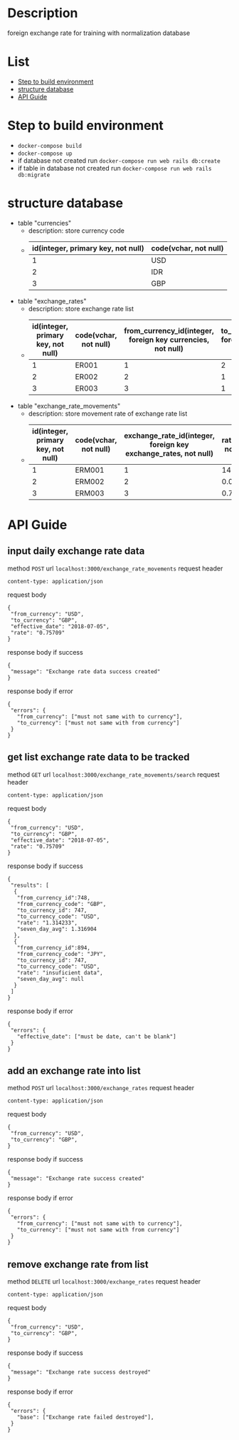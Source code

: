 # Description
foreign exchange rate for training with normalization database

# List
* [Step to build environment](#step-to-build-environment)
* [structure database](#structure-database)
* [API Guide](#api-guide)

# Step to build environment
* `docker-compose build`
* `docker-compose up`
* if database not created run `docker-compose run web rails db:create`
* if table in database not created run `docker-compose run web rails db:migrate`

# structure database
* table "currencies"
  * description: store currency code
  * id(integer, primary key, not null)|code(vchar, not null)
     --|--
      1|USD
      2|IDR
      3|GBP
* table "exchange_rates"
  * description: store exchange rate list
  * id(integer, primary key, not null)|code(vchar, not null)|from_currency_id(integer, foreign key currencies, not null)|to_currency_id(integer, foreign key currencies, not null)
     --|--|--|--
     1|ER001|1|2
     2|ER002|2|1
     3|ER003|3|1
* table "exchange_rate_movements"
  * description: store movement rate of exchange rate list
  * id(integer, primary key, not null)|code(vchar, not null)|exchange_rate_id(integer, foreign key exchange_rates, not null)|rate(float, not null)|effective_date(date, not null)
    --|--|--|--|--
    1|ERM001|1|14321|2018-07-02
    2|ERM002|2|0.00007|2018-07-01
    3|ERM003|3|0.7824|2018-06-30
    
# API Guide

## input daily exchange rate data
method `POST`
url `localhost:3000/exchange_rate_movements`
request header
```
content-type: application/json
```
request body
```
{
 "from_currency": "USD", 
 "to_currency": "GBP",
 "effective_date": "2018-07-05",
 "rate": "0.75709"
}
```
response body if success

```
{
 "message": "Exchange rate data success created"
}
```
response body if error

```
{
 "errors": {
   "from_currency": ["must not same with to currency"],
   "to_currency": ["must not same with from currency"]
 }
}
```

## get list exchange rate data to be tracked
method `GET`
url `localhost:3000/exchange_rate_movements/search`
request header
```
content-type: application/json
```
request body
```
{
 "from_currency": "USD", 
 "to_currency": "GBP",
 "effective_date": "2018-07-05",
 "rate": "0.75709"
}
```
response body if success

```
{
 "results": [
  {
   "from_currency_id":748,
   "from_currency_code": "GBP",
   "to_currency_id": 747,
   "to_currency_code": "USD",
   "rate": "1.314233",
   "seven_day_avg": 1.316904
  },
  {
   "from_currency_id":894,
   "from_currency_code": "JPY",
   "to_currency_id": 747,
   "to_currency_code": "USD",
   "rate": "insuficient data",
   "seven_day_avg": null
  }
 ]
}
```
response body if error

```
{
 "errors": {
   "effective_date": ["must be date, can't be blank"]
 }
}
```

## add an exchange rate into list
method `POST`
url `localhost:3000/exchange_rates`
request header
```
content-type: application/json
```
request body
```
{
 "from_currency": "USD", 
 "to_currency": "GBP",
}
```
response body if success

```
{
 "message": "Exchange rate success created"
}
```
response body if error

```
{
 "errors": {
   "from_currency": ["must not same with to currency"],
   "to_currency": ["must not same with from currency"]
 }
}
```

## remove exchange rate from list
method `DELETE`
url `localhost:3000/exchange_rates`
request header
```
content-type: application/json
```
request body
```
{
 "from_currency": "USD", 
 "to_currency": "GBP",
}
```
response body if success

```
{
 "message": "Exchange rate success destroyed"
}
```
response body if error

```
{
 "errors": {
   "base": ["Exchange rate failed destroyed"],
 }
}
```
